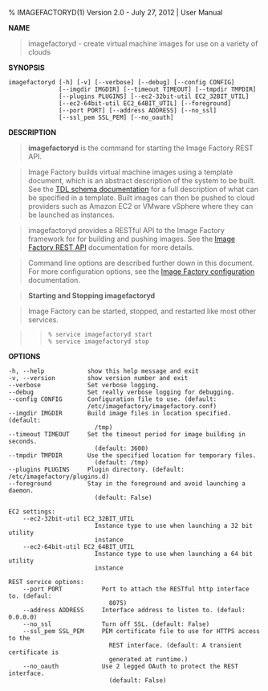 % IMAGEFACTORYD(1) Version 2.0 - July 27, 2012 | User Manual

**NAME**  

> imagefactoryd - create virtual machine images for use on a variety of clouds

**SYNOPSIS**  

    imagefactoryd [-h] [-v] [--verbose] [--debug] [--config CONFIG]
                  [--imgdir IMGDIR] [--timeout TIMEOUT] [--tmpdir TMPDIR]
                  [--plugins PLUGINS] [--ec2-32bit-util EC2_32BIT_UTIL]
                  [--ec2-64bit-util EC2_64BIT_UTIL] [--foreground]
                  [--port PORT] [--address ADDRESS] [--no_ssl]
                  [--ssl_pem SSL_PEM] [--no_oauth]

**DESCRIPTION**

> **imagefactoryd** is the command for starting the Image Factory REST API.

> Image Factory builds virtual machine images using a template document,
which is an abstract description of the system to be built. See the 
[TDL schema documentation][tdl-schema] for a full description of what can be
specified in a template. Built images can then be pushed to cloud providers
such as Amazon EC2 or VMware vSphere where they can be launched as instances.

> imagefactoryd provides a RESTful API to the Image Factory framework for
for building and pushing images. See the [Image Factory REST API][rest-doc]
documentation for more details.

> Command line options are described further down in this document. For more
configuration options, see the [Image Factory configuration][conf-doc]
documentation.

> **Starting and Stopping imagefactoryd**

> Image Factory can be started, stopped, and restarted like most other services.

> >     % service imagefactoryd start
> >     % service imagefactoryd stop

**OPTIONS**

    -h, --help            show this help message and exit
    -v, --version         show version number and exit
    --verbose             Set verbose logging.
    --debug               Set really verbose logging for debugging.
    --config CONFIG       Configuration file to use. (default:
                          /etc/imagefactory/imagefactory.conf)
    --imgdir IMGDIR       Build image files in location specified. (default:
                            /tmp)
    --timeout TIMEOUT     Set the timeout period for image building in seconds.
                            (default: 3600)
    --tmpdir TMPDIR       Use the specified location for temporary files.
                            (default: /tmp)
    --plugins PLUGINS     Plugin directory. (default: /etc/imagefactory/plugins.d)
    --foreground          Stay in the foreground and avoid launching a daemon.
                            (default: False)
    
    EC2 settings:
        --ec2-32bit-util EC2_32BIT_UTIL
                            Instance type to use when launching a 32 bit utility
                            instance
        --ec2-64bit-util EC2_64BIT_UTIL
                            Instance type to use when launching a 64 bit utility
                            instance
    
    REST service options:
        --port PORT           Port to attach the RESTful http interface to. (defaul:
                                8075)
        --address ADDRESS     Interface address to listen to. (defaul: 0.0.0.0)
        --no_ssl              Turn off SSL. (default: False)
        --ssl_pem SSL_PEM     PEM certificate file to use for HTTPS access to the
                                REST interface. (default: A transient certificate is
                                generated at runtime.)
        --no_oauth            Use 2 legged OAuth to protect the REST interface.
                                (default: False)

[tdl-schema]: http://aeolusproject.github.com/imagefactory/tdl/ (TDL schema documentation)
[conf-doc]: https://github.com/aeolusproject/imagefactory/blob/master/Documentation/imagefactory_conf.md (Image Factory configuration)
[rest-doc]: https://github.com/aeolusproject/imagefactory/blob/master/Documentation/ImageFactory-REST.md (Image Factory REST API)
